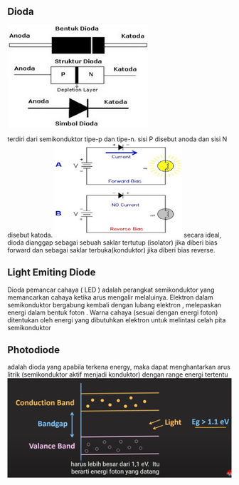 ## Dioda
![3d28a114eabdcf2787e9c5301838d75e.png](../../../_resources/3d28a114eabdcf2787e9c5301838d75e.png)

terdiri dari semikonduktor tipe-p dan tipe-n. sisi P disebut anoda dan sisi N disebut katoda. 
![72758e38bac84dd593c5a9fbd5421d09.png](../../../_resources/72758e38bac84dd593c5a9fbd5421d09.png)
secara ideal, dioda dianggap sebagai sebuah saklar tertutup (isolator) jika diberi bias forward dan sebagai saklar terbuka(konduktor) jika diberi bias reverse. 

## Light Emiting Diode
Dioda pemancar cahaya ( LED ) adalah perangkat semikonduktor yang memancarkan cahaya ketika arus mengalir melaluinya. Elektron dalam semikonduktor bergabung kembali dengan lubang elektron , melepaskan energi dalam bentuk foton . Warna cahaya (sesuai dengan energi foton) ditentukan oleh energi yang dibutuhkan elektron untuk melintasi celah pita semikonduktor

## Photodiode
adalah dioda yang apabila terkena energy, maka dapat menghantarkan arus litrik (semikonduktor aktif menjadi konduktor) dengan range energi tertentu
![2c4cf3c599adf7b0c7f1230c428608d7.png](../../../_resources/2c4cf3c599adf7b0c7f1230c428608d7.png)

